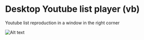 Desktop Youtube list player (vb)
==================

Youtube list reproduction in a window in the right corner 

![Alt text](/../<master>/screenshot/capture.png?raw=true "Sample")
